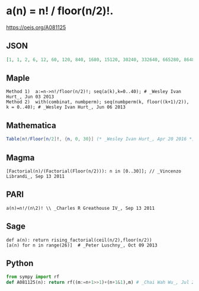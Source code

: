 # a\(n\) \= n\! / floor\(n/2\)\!\.
https://oeis.org/A081125
## JSON
```JSON
[1, 1, 2, 6, 12, 60, 120, 840, 1680, 15120, 30240, 332640, 665280, 8648640, 17297280, 259459200, 518918400, 8821612800, 17643225600, 335221286400, 670442572800, 14079294028800, 28158588057600, 647647525324800, 1295295050649600]
```
## Maple
```Maple
Method 1)  a:=n->n!/floor(n/2)!; seq(a(k),k=0..40); # _Wesley Ivan Hurt_, Jun 03 2013
Method 2)  with(combinat, numbperm); seq(numbperm(k, floor((k+1)/2)), k = 0..40); # _Wesley Ivan Hurt_, Jun 06 2013
```
## Mathematica
```Mathematica
Table[n!/Floor[n/2]!, {n, 0, 30}] (* _Wesley Ivan Hurt_, Apr 20 2016 *)
```
## Magma
```Magma
[Factorial(n)/(Factorial(Floor(n/2))): n in [0..30]]; // _Vincenzo Librandi_, Sep 13 2011
```
## PARI
```PARI
a(n)=n!/(n\2)! \\ _Charles R Greathouse IV_, Sep 13 2011
```
## Sage
```Sage
def a(n): return rising_factorial(ceil(n/2),floor(n/2))
[a(n) for n in range(26)]  # _Peter Luschny_, Oct 09 2013
```
## Python
```Python
from sympy import rf
def A081125(n): return rf((m:=n+1>>1)+(n+1&1),m) # _Chai Wah Wu_, Jul 22 2022
```
